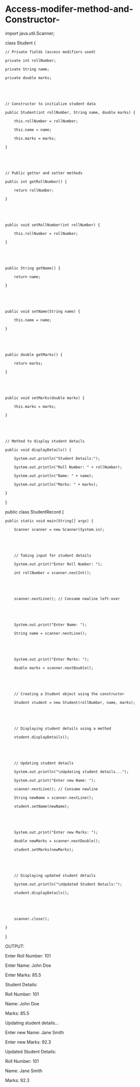 # Access-modifer-method-and-Constructor-
import java.util.Scanner;





class Student {

    // Private fields (access modifiers used)

    private int rollNumber;

    private String name;

    private double marks;





    // Constructor to initialize student data

    public Student(int rollNumber, String name, double marks) {

        this.rollNumber = rollNumber;

        this.name = name;

        this.marks = marks;

    }





    // Public getter and setter methods

    public int getRollNumber() {

        return rollNumber;

    }





    public void setRollNumber(int rollNumber) {

        this.rollNumber = rollNumber;

    }





    public String getName() {

        return name;

    }





    public void setName(String name) {

        this.name = name;

    }





    public double getMarks() {

        return marks;

    }





    public void setMarks(double marks) {

        this.marks = marks;

    }





    // Method to display student details

    public void displayDetails() {

        System.out.println("Student Details:");

        System.out.println("Roll Number: " + rollNumber);

        System.out.println("Name: " + name);

        System.out.println("Marks: " + marks);

    }

}





public class StudentRecord {

    public static void main(String[] args) {

        Scanner scanner = new Scanner(System.in);





        // Taking input for student details

        System.out.print("Enter Roll Number: ");

        int rollNumber = scanner.nextInt();





        scanner.nextLine(); // Consume newline left-over





        System.out.print("Enter Name: ");

        String name = scanner.nextLine();





        System.out.print("Enter Marks: ");

        double marks = scanner.nextDouble();





        // Creating a Student object using the constructor

        Student student = new Student(rollNumber, name, marks);





        // Displaying student details using a method

        student.displayDetails();





        // Updating student details

        System.out.println("\nUpdating student details...");

        System.out.print("Enter new Name: ");

        scanner.nextLine(); // Consume newline

        String newName = scanner.nextLine();

        student.setName(newName);





        System.out.print("Enter new Marks: ");

        double newMarks = scanner.nextDouble();

        student.setMarks(newMarks);





        // Displaying updated student details

        System.out.println("\nUpdated Student Details:");

        student.displayDetails();





        scanner.close();

    }

}





OUTPUT:

Enter Roll Number: 101

Enter Name: John Doe

Enter Marks: 85.5





Student Details:

Roll Number: 101

Name: John Doe

Marks: 85.5





Updating student details...

Enter new Name: Jane Smith

Enter new Marks: 92.3





Updated Student Details:

Roll Number: 101

Name: Jane Smith

Marks: 92.3

